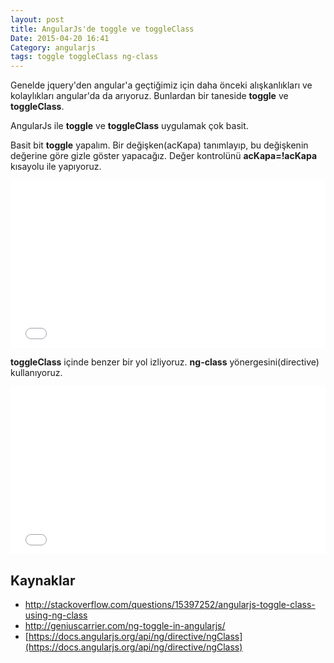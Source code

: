 ```yaml
---
layout: post
title: AngularJs'de toggle ve toggleClass
Date: 2015-04-20 16:41
Category: angularjs
tags: toggle toggleClass ng-class
---
```


Genelde jquery'den angular'a geçtiğimiz için daha önceki alışkanlıkları ve kolaylıkları angular'da da arıyoruz. Bunlardan bir taneside **toggle** ve **toggleClass**.

AngularJs ile **toggle** ve **toggleClass** uygulamak çok basit.

Basit bit **toggle** yapalım. Bir değişken(acKapa) tanımlayıp, bu değişkenin değerine göre gizle göster yapacağız. Değer kontrolünü **acKapa=!acKapa** kısayolu ile yapıyoruz.

<iframe height='268' scrolling='no' src='//codepen.io/fatihhayri/embed/PqYyjX/?height=268&theme-id=13521' frameborder='no' allowtransparency='true' allowfullscreen='true' style='width: 100%;'>
</iframe>

**toggleClass** içinde benzer bir yol izliyoruz. **ng-class** yönergesini(directive) kullanıyoruz.

<iframe height='268' scrolling='no' src='//codepen.io/fatihhayri/embed/GJKYOw/?height=268&theme-id=13521' frameborder='no' allowtransparency='true' allowfullscreen='true' style='width: 100%;'>
</iframe>

## Kaynaklar

 - http://stackoverflow.com/questions/15397252/angularjs-toggle-class-using-ng-class
 - http://geniuscarrier.com/ng-toggle-in-angularjs/
 - [https://docs.angularjs.org/api/ng/directive/ngClass](https://docs.angularjs.org/api/ng/directive/ngClass)
